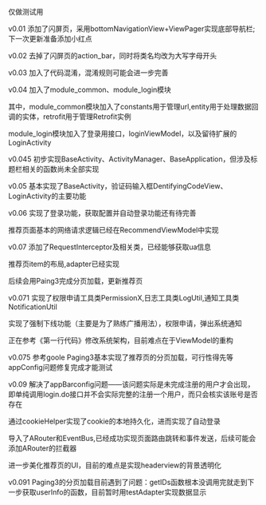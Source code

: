 仅做测试用

v0.01 添加了闪屏页，采用bottomNavigationView+ViewPager实现底部导航栏;下一次更新准备添加小红点

v0.02 去掉了闪屏页的action_bar，同时将类名均改为大写字母开头

v0.03 加入了代码混淆，混淆规则可能会进一步完善

v0.04 加入了module_common、module_login模块

其中，module_common模块加入了constants用于管理url,entity用于处理数据回调的实体，retrofit用于管理Retrofit实例

module_login模块加入了登录用接口，loginViewModel，以及留待扩展的LoginActivity

v0.045 初步实现BaseActivity、ActivityManager、BaseApplication，但涉及标题栏相关的函数尚未全部实现

v0.05 基本实现了BaseActivity，验证码输入框DentifyingCodeView、LoginActivity的主要功能

v0.06 实现了登录功能，获取配置并自动登录功能还有待完善
      
推荐页面基本的网络请求逻辑已经在RecommendViewModel中实现

v0.07 添加了RequestInterceptor及相关类，已经能够获取ua信息

推荐页item的布局,adapter已经实现

后续会用Paing3完成分页加载，更新推荐页

v0.071 实现了权限申请工具类PermissionX,日志工具类LogUtil,通知工具类NotificationUtil

实现了强制下线功能（主要是为了熟练广播用法），权限申请，弹出系统通知

正在参考《第一行代码》修改系统架构，目前难点在于ViewModel的重构

v0.075 参考goole Paging3基本实现了推荐页的分页加载，可行性得先等appConfig问题修复完成才能测试

v0.09 解决了appBarconfig问题——该问题实际是未完成注册的用户才会出现，即单纯调用login.do接口并不会实际完整的注册一个用户，而只会核实该账号是否存在

通过cookieHelper实现了cookie的本地持久化，进而实现了自动登录

导入了ARouter和EventBus,已经成功实现页面路由跳转和事件发送，后续可能会添加ARouter的拦截器

进一步美化推荐页的UI，目前的难点是实现headerview的背景透明化

v0.091 Paging3的分页加载目前遇到了问题：getIDs函数根本没调用完就走到下一步获取userInfo的函数，目前暂时用testAdapter实现数据显示

